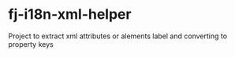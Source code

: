 # fj-i18n-xml-helper
Project to extract xml attributes or alements label and converting to property keys
